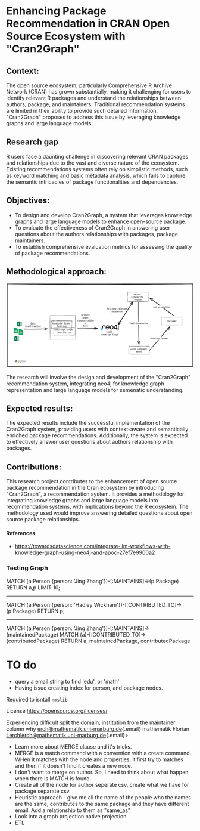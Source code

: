 # Enhancing Package Recommendation in CRAN Open Source Ecosystem with "Cran2Graph"

## Context:

The open source ecosystem, particularly Comprehensive R Archive Network (CRAN) has grown substantially, making it challenging for users to identify relevant R packages and understand the relationships between authors, package, and maintainers. Traditional recommendation systems are limited in their ability to provide such detailed information. "Cran2Graph" proposes to address this issue by leveraging knowledge graphs and large language models.

## Research gap

R users face a daunting challenge in discovering relevant CRAN packages and relationships due to the vast and diverse nature of the ecosystem. Existing recommendations systems often rely on simplistic methods, such as keyword matching and basic metadata analysis, which fails to capture the semantic intricacies of package functionalities and dependencies.

## Objectives:

- To design and develop Cran2Graph, a system that leverages knowledge graphs and large language models to enhance open-source package. 
- To evaluate the effectiveness of Cran2Graph in answering user questions about the authors relationships with packages, package maintainers. 
- To establish comprehensive evaluation metrics for assessing the quality of package recommendations.

## Methodological approach:

![Methodology](./img/methodology_cran.png)

The research will involve the design and development of the "Cran2Graph" recommendation system, integrating neo4j for knowledge graph representation and large language models for semenatic understanding.

## Expected results:

The expected results include the successful implementation of the Cran2Graph system, providing users with context-aware and semantically enriched package recommendations. Additionally, the system is expected to effectively answer user questions about authors relationship with packages.

## Contributions:

This research project contributes to the enhancement of open source package recommendation in the Cran ecosystem by introducing "Cran2Graph", a recommendation system. It provides a methodology for integrating knowledge graphs and large language models into recommendation systems, with implications beyond the R ecosystem. The methodology used would improve answering detailed questions about open source package relationships.

#### References
- https://towardsdatascience.com/integrate-llm-workflows-with-knowledge-graph-using-neo4j-and-apoc-27ef7e9900a2


### Testing Graph

MATCH (a:Person {person: 'Jing Zhang'})-[:MAINTAINS]->(p:Package)
RETURN a,p
LIMIT 10;

----

MATCH (a:Person {person: 'Hadley Wickham'})-[:CONTRIBUTED_TO]->(p:Package)
RETURN p;


--- 

MATCH (a:Person {person: 'Jing Zhang'})-[:MAINTAINS]->(maintainedPackage)
MATCH (a)-[:CONTRIBUTED_TO]->(contributedPackage)
RETURN a, maintainedPackage, contributedPackage


# TO do

- query a email string to find 'edu', or 'math'
- Having issue creating index for person, and package nodes.

Required to isntall `nmslib`

License <https://opensource.org/licenses/>

Experiencing difficult split the domain, institution from the maintainer column why [erch\@mathematik.uni-marburg.de](mailto:erch@mathematik.uni-marburg.de){.email} mathematik Florian [Lerchlerch\@mathematik.uni-marburg.de](mailto:Lerchlerch@mathematik.uni-marburg.de){.email}\>



- Learn more about MERGE clause and it's tricks.
- MERGE is a match command with  a convention with a create command. WHen it matches with the node and properties, it first try to matches and then if it doesn't find it creates a new node. 
- I don't want to merge on author. So, I need to think about what happen when there is MATCH is found. 
- Create all of the node for author seperate csv, create what we have for package separate csv. 
- Heuristic approach -  give me all the name of the people who the names are the same, contributes to the same package and they have different email. Add a relationship to them as "same_as" 
- Look into a graph projection native projection 
- ETL 